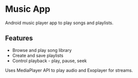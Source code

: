 <h1>Music App</h1>

<p>Android music player app to play songs and playlists.</p>

<h2>Features</h2>

<ul>
  <li>Browse and play song library</li>
  <li>Create and save playlists</li>
  <li>Control playback - play, pause, seek</li>
</ul>

<p>Uses MediaPlayer API to play audio and Exoplayer for streams.</p>
